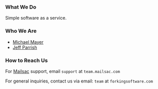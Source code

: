 ### What We Do

Simple software as a service.

### Who We Are

- [Michael Mayer](https://github.com/mjmayer)
- [Jeff Parrish](https://github.com/ruffrey)

### How to Reach Us

For [Mailsac](https://mailsac.com) support, email `support` at `team.mailsac.com`

For general inquiries, contact us via email: `team` at `forkingsoftware.com`

